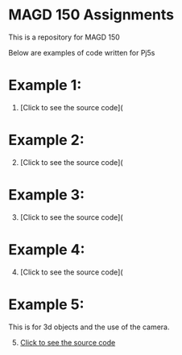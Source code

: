 # **MAGD 150 Assignments**

This is a repository for MAGD 150

Below are examples of code written for Pj5s

# Example 1:

1.  [Click to see the source code](
# Example 2:

2.  [Click to see the source code](
# Example 3:

3.  [Click to see the source code](
# Example 4:

4.  [Click to see the source code](
# Example 5:
This is for 3d objects and the use of the camera.

5.  [Click to see the source code](https://github.com/NMDavisNinjask/MAGD-150-Assignments/tree/master/Lab_10_2019_11_20_19_11_57)
